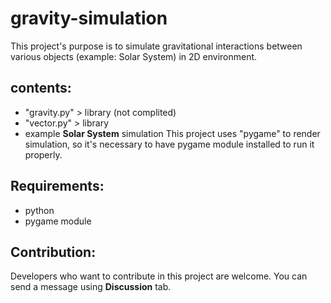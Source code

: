 # gravity-simulation
This project's purpose is to simulate gravitational interactions between various objects (example: Solar System) in 2D environment. 

## contents:
- "gravity.py"  > library (not complited)
- "vector.py"   > library
- example **Solar System** simulation
This project uses "pygame" to render simulation, so it's necessary to have pygame module installed to run it properly.

## Requirements:
- python
- pygame module

## Contribution:
Developers who want to contribute in this project are welcome. You can send a message using **Discussion** tab.
